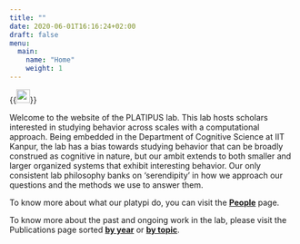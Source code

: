 ```yaml
---
title: ""
date: 2020-06-01T16:16:24+02:00
draft: false
menu:
  main:
    name: "Home"
    weight: 1
---
```


{{<image float="center" width="24em" frame="false" caption="" src="img/platipus_lab_2023.jpg" >}}

Welcome to the website of the PLATIPUS lab. This lab hosts scholars interested in studying behavior across scales with a computational approach. Being embedded in the Department of Cognitive Science at IIT Kanpur, the lab has a bias towards studying behavior that can be broadly construed as cognitive in nature, but our ambit extends to both smaller and larger organized systems that exhibit interesting behavior. Our only consistent lab philosophy banks on ‘serendipity’ in how we approach our questions and the methods we use to answer them.

To know more about what our platypi do, you can visit the **[People](./people/)** page.

To know more about the past and ongoing work in the lab, please visit the Publications page sorted **[by year](/publications/by-year)** or **[by topic](/publications/by-topic)**.
